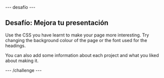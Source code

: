 \--- desafío \---

## Desafío: Mejora tu presentación

Use the CSS you have learnt to make your page more interesting. Try changing the background colour of the page or the font used for the headings.

You can also add some information about each project and what you liked about making it.

\--- /challenge \---